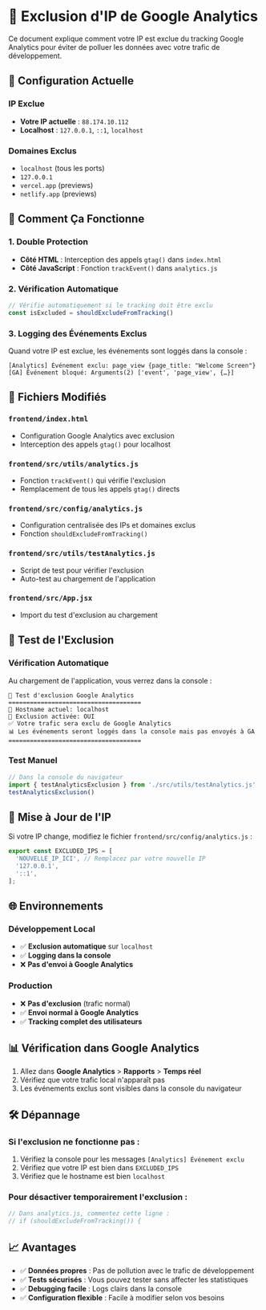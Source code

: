 # 🚫 Exclusion d'IP de Google Analytics

Ce document explique comment votre IP est exclue du tracking Google Analytics pour éviter de polluer les données avec votre trafic de développement.

## 🎯 Configuration Actuelle

### IP Exclue
- **Votre IP actuelle** : `88.174.10.112`
- **Localhost** : `127.0.0.1`, `::1`, `localhost`

### Domaines Exclus
- `localhost` (tous les ports)
- `127.0.0.1`
- `vercel.app` (previews)
- `netlify.app` (previews)

## 🔧 Comment Ça Fonctionne

### 1. Double Protection
- **Côté HTML** : Interception des appels `gtag()` dans `index.html`
- **Côté JavaScript** : Fonction `trackEvent()` dans `analytics.js`

### 2. Vérification Automatique
```javascript
// Vérifie automatiquement si le tracking doit être exclu
const isExcluded = shouldExcludeFromTracking()
```

### 3. Logging des Événements Exclus
Quand votre IP est exclue, les événements sont loggés dans la console :
```
[Analytics] Événement exclu: page_view {page_title: "Welcome Screen"}
[GA] Événement bloqué: Arguments(2) ['event', 'page_view', {…}]
```

## 📁 Fichiers Modifiés

### `frontend/index.html`
- Configuration Google Analytics avec exclusion
- Interception des appels `gtag()` pour localhost

### `frontend/src/utils/analytics.js`
- Fonction `trackEvent()` qui vérifie l'exclusion
- Remplacement de tous les appels `gtag()` directs

### `frontend/src/config/analytics.js`
- Configuration centralisée des IPs et domaines exclus
- Fonction `shouldExcludeFromTracking()`

### `frontend/src/utils/testAnalytics.js`
- Script de test pour vérifier l'exclusion
- Auto-test au chargement de l'application

### `frontend/src/App.jsx`
- Import du test d'exclusion au chargement

## 🧪 Test de l'Exclusion

### Vérification Automatique
Au chargement de l'application, vous verrez dans la console :
```
🧪 Test d'exclusion Google Analytics
=====================================
📍 Hostname actuel: localhost
🚫 Exclusion activée: OUI
✅ Votre trafic sera exclu de Google Analytics
📊 Les événements seront loggés dans la console mais pas envoyés à GA
=====================================
```

### Test Manuel
```javascript
// Dans la console du navigateur
import { testAnalyticsExclusion } from './src/utils/testAnalytics.js'
testAnalyticsExclusion()
```

## 🔄 Mise à Jour de l'IP

Si votre IP change, modifiez le fichier `frontend/src/config/analytics.js` :

```javascript
export const EXCLUDED_IPS = [
  'NOUVELLE_IP_ICI', // Remplacez par votre nouvelle IP
  '127.0.0.1',
  '::1',
];
```

## 🌐 Environnements

### Développement Local
- ✅ **Exclusion automatique** sur `localhost`
- ✅ **Logging dans la console**
- ❌ **Pas d'envoi à Google Analytics**

### Production
- ❌ **Pas d'exclusion** (trafic normal)
- ✅ **Envoi normal à Google Analytics**
- ✅ **Tracking complet des utilisateurs**

## 📊 Vérification dans Google Analytics

1. Allez dans **Google Analytics** > **Rapports** > **Temps réel**
2. Vérifiez que votre trafic local n'apparaît pas
3. Les événements exclus sont visibles dans la console du navigateur

## 🛠️ Dépannage

### Si l'exclusion ne fonctionne pas :
1. Vérifiez la console pour les messages `[Analytics] Événement exclu`
2. Vérifiez que votre IP est bien dans `EXCLUDED_IPS`
3. Vérifiez que le hostname est bien `localhost`

### Pour désactiver temporairement l'exclusion :
```javascript
// Dans analytics.js, commentez cette ligne :
// if (shouldExcludeFromTracking()) {
```

## 📈 Avantages

- ✅ **Données propres** : Pas de pollution avec le trafic de développement
- ✅ **Tests sécurisés** : Vous pouvez tester sans affecter les statistiques
- ✅ **Debugging facile** : Logs clairs dans la console
- ✅ **Configuration flexible** : Facile à modifier selon vos besoins

